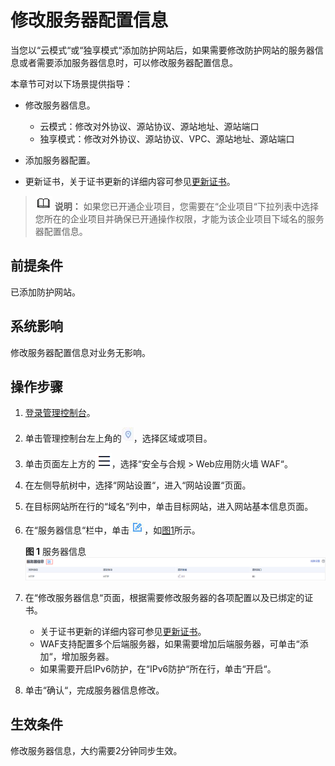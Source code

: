 # 修改服务器配置信息<a name="waf_01_0001"></a>

当您以“云模式“或“独享模式“添加防护网站后，如果需要修改防护网站的服务器信息或者需要添加服务器信息时，可以修改服务器配置信息。

本章节可对以下场景提供指导：

-   修改服务器信息。
    -   云模式：修改对外协议、源站协议、源站地址、源站端口
    -   独享模式：修改对外协议、源站协议、VPC、源站地址、源站端口

-   添加服务器配置。
-   更新证书，关于证书更新的详细内容可参见[更新证书](更新证书.md)。

>![](public_sys-resources/icon-note.gif) **说明：** 
>如果您已开通企业项目，您需要在“企业项目“下拉列表中选择您所在的企业项目并确保已开通操作权限，才能为该企业项目下域名的服务器配置信息。

## 前提条件<a name="section2256777914731"></a>

已添加防护网站。

## 系统影响<a name="section10771154618268"></a>

修改服务器配置信息对业务无影响。

## 操作步骤<a name="section99661953135418"></a>

1.  [登录管理控制台](https://console.huaweicloud.com/?locale=zh-cn)。
2.  单击管理控制台左上角的![](figures/icon-region-112.jpg)，选择区域或项目。
3.  单击页面左上方的![](figures/icon-Service-113.png)，选择“安全与合规  \>  Web应用防火墙 WAF“。
4.  在左侧导航树中，选择“网站设置“，进入“网站设置“页面。
5.  在目标网站所在行的“域名“列中，单击目标网站，进入网站基本信息页面。
6.  在“服务器信息“栏中，单击![](figures/icon-edit.jpg)，如[图1](#fig165215137120)所示。

    **图 1**  服务器信息<a name="fig165215137120"></a>  
    ![](figures/服务器信息.png "服务器信息")

7.  在“修改服务器信息“页面，根据需要修改服务器的各项配置以及已绑定的证书。
    -   关于证书更新的详细内容可参见[更新证书](更新证书.md)。
    -   WAF支持配置多个后端服务器，如果需要增加后端服务器，可单击“添加“，增加服务器。
    -   如果需要开启IPv6防护，在“IPv6防护“所在行，单击“开启“。

8.  单击“确认“，完成服务器信息修改。

## 生效条件<a name="section493711571450"></a>

修改服务器信息，大约需要2分钟同步生效。

